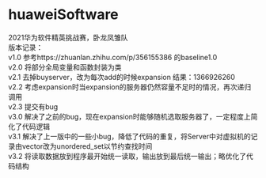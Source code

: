 # huaweiSoftware
2021华为软件精英挑战赛，卧龙凤雏队  
版本记录：  
v1.0 参考https://zhuanlan.zhihu.com/p/356155386 的baseline1.0  
v2.0 将部分全局变量和函数封装为类  
v2.1 去掉buyserver，改为每次add的时候expansion 结果：1366926260  
v2.2 考虑expansion时当expansion的服务器仍然容量不足时的情况，再次递归调用  
v2.3 提交有bug  
v3.0 解决了之前的bug，现在expansion时能够随机选取服务器了，一定程度上简化了代码逻辑  
v3.1 解决了上一版中的一些小bug，降低了代码的重复，将Server中对虚拟机的记录由vector改为unordered_set以节约查找时间  
v3.2 将读取数据放到程序最开始统一读取，输出放到最后统一输出；略优化了代码结构